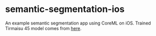 # semantic-segmentation-ios

An example semantic segmentation app using CoreML on iOS. Trained Tirmaisu 45 model comes from [here](https://github.com/Kautenja/neural-semantic-segmentation).
